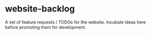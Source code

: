 # website-backlog
A set of feature requests / TODOs for the website.  Incubate ideas here before promoting them for development.